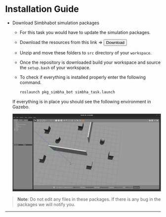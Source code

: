 # Installation Guide

- Download Simbhabot simulation packages

    - For this task you would have to update the simulation packages.

    - Download the resources from this link => <a href="simbha_bot_resources.zip" download><button>Download</button></a>

    - Unzip and move these folders to `src` directory of your `workspace`.

    - Once the repository is downloaded build your workspace and source the `setup.bash` of your workspace.

    - To check if everything is installed properly enter the following command.

        ```bash
        roslaunch pkg_simbha_bot simbha_task.launch
        ```

    If everything is in place you should see the following environment in Gazebo.

    ![Simbha-bot-env](simbha_env.png)

> **Note**: Do not edit any files in these packages. If there is any bug in the packages we will notify you.

---
